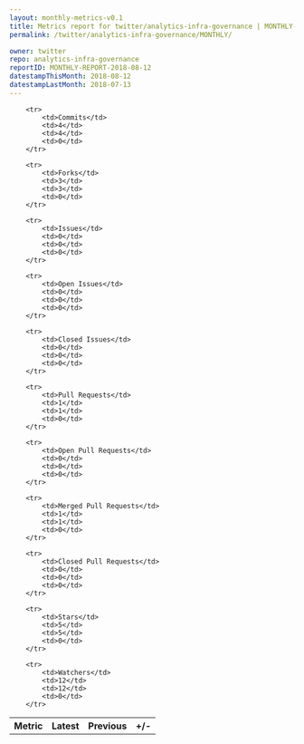 ```yaml
---
layout: monthly-metrics-v0.1
title: Metrics report for twitter/analytics-infra-governance | MONTHLY-REPORT-2018-08-12 | 2018-08-12
permalink: /twitter/analytics-infra-governance/MONTHLY/

owner: twitter
repo: analytics-infra-governance
reportID: MONTHLY-REPORT-2018-08-12
datestampThisMonth: 2018-08-12
datestampLastMonth: 2018-07-13
---
```



<table style="width: 100%;">
    <tr>
        <th>Metric</th>
        <th>Latest</th>
        <th>Previous</th>
        <th>+/-</th>
    </tr>

        <tr>
            <td>Commits</td>
            <td>4</td>
            <td>4</td>
            <td>0</td>
        </tr>
        
        <tr>
            <td>Forks</td>
            <td>3</td>
            <td>3</td>
            <td>0</td>
        </tr>
        
        <tr>
            <td>Issues</td>
            <td>0</td>
            <td>0</td>
            <td>0</td>
        </tr>
        
        <tr>
            <td>Open Issues</td>
            <td>0</td>
            <td>0</td>
            <td>0</td>
        </tr>
        
        <tr>
            <td>Closed Issues</td>
            <td>0</td>
            <td>0</td>
            <td>0</td>
        </tr>
        
        <tr>
            <td>Pull Requests</td>
            <td>1</td>
            <td>1</td>
            <td>0</td>
        </tr>
        
        <tr>
            <td>Open Pull Requests</td>
            <td>0</td>
            <td>0</td>
            <td>0</td>
        </tr>
        
        <tr>
            <td>Merged Pull Requests</td>
            <td>1</td>
            <td>1</td>
            <td>0</td>
        </tr>
        
        <tr>
            <td>Closed Pull Requests</td>
            <td>0</td>
            <td>0</td>
            <td>0</td>
        </tr>
        
        <tr>
            <td>Stars</td>
            <td>5</td>
            <td>5</td>
            <td>0</td>
        </tr>
        
        <tr>
            <td>Watchers</td>
            <td>12</td>
            <td>12</td>
            <td>0</td>
        </tr>
        
</table>
